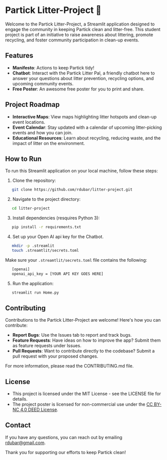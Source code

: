 
# Partick Litter-Project 🌿

Welcome to the Partick Litter-Project, a Streamlit application designed to engage the community in keeping Partick clean and litter-free. This student project is part of an initiative to raise awareness about littering, promote recycling, and foster community participation in clean-up events.

## Features
- **Manifesto**: Actions to keep Partick tidy!
- **Chatbot**: Interact with the Partick Litter Pal, a friendly chatbot here to answer your questions about litter prevention, recycling options, and upcoming community events.
- **Free Poster**: An awesome free poster for you to print and share. 

## Project Roadmap

- **Interactive Maps**: View maps highlighting litter hotspots and clean-up event locations.
- **Event Calendar**: Stay updated with a calendar of upcoming litter-picking events and how you can join.
- **Educational Resources**: Learn about recycling, reducing waste, and the impact of litter on the environment.

## How to Run

To run this Streamlit application on your local machine, follow these steps:

1. Clone the repository:
```bash
   git clone https://github.com/rdubar/litter-project.git
 ```
2. Navigate to the project directory:
```bash
   cd litter-project
 ```
3. Install dependencies (resquires Python 3):
```bash
   pip install -r requirements.txt
 ```
4. Set up your Open AI api key for the Chatbot.
```bash
   mkdir -p .streamlit
   touch .streamtlit/secrets.toml
```
Make sure your `.streamtlit/secrets.toml` file contains the following:
```bash
   [openai]
   openai_api_key = [YOUR API KEY GOES HERE]
```
5. Run the application:
```bash
   streamlit run Home.py
 ```

## Contributing

Contributions to the Partick Litter-Project are welcome! Here's how you can contribute:

- **Report Bugs**: Use the Issues tab to report and track bugs.
- **Feature Requests**: Have ideas on how to improve the app? Submit them as feature requests under Issues.
- **Pull Requests**: Want to contribute directly to the codebase? Submit a pull request with your proposed changes.

For more information, please read the CONTRIBUTING.md file.

## License

- This project is licensed under the MIT License - see the LICENSE file for details.
- The project poster is licensed for non-commercial use under the [CC BY-NC 4.0 DEED License](https://creativecommons.org/licenses/by-nc/4.0/).

## Contact

If you have any questions, you can reach out by emailing [rdubar@gmail.com](mailto:rdubar@gmail.com).

Thank you for supporting our efforts to keep Partick clean!
